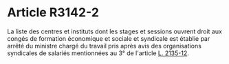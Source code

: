 # Article R3142-2

La liste des centres et instituts dont les stages et sessions ouvrent droit aux congés de formation économique et sociale et syndicale est établie par arrêté du ministre chargé du travail pris après avis des organisations syndicales de salariés mentionnées au 3° de l'article [L. 2135-12][1].

 [1]: /affichCodeArticle.do?cidTexte=LEGITEXT000006072050&idArticle=LEGIARTI000028689585&dateTexte=&categorieLien=cid